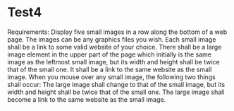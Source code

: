 # Test4
Requirements:  Display five small images in a row along the bottom of a web page. The images can be any graphics files you wish.  Each small image shall be a link to some valid website of your choice.  There shall be a large image element in the upper part of the page which initially is the same image as the leftmost small image, but its width and height shall be twice that of the small one. It shall be a link to the same website as the small image.  When you mouse over any small image, the following two things shall occur:  The large image shall change to that of the small image, but its width and height shall be twice that of the small one.  The large image shall become a link to the same website as the small image.
